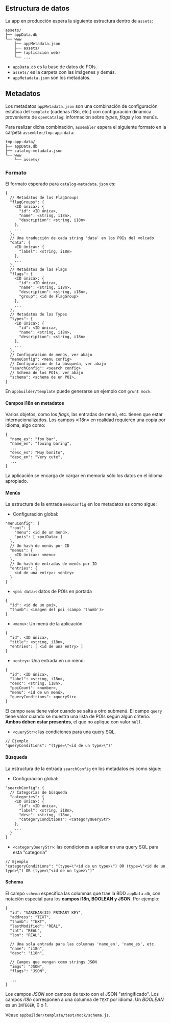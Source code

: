 ## Estructura de datos

La app en producción espera la siguiente estructura dentro de `assets`:

    assets/
    ├── appData.db
    └── www
        ├── appMetadata.json
        ├── assets/
        ├── (aplicación web)
        └── ...

* `appData.db` es la base de datos de POIs.
* `assets/` es la carpeta con las imágenes y demás.
* `appMetadata.json` son los metadatos.

## Metadatos
Los metadatos `appMetadata.json` son una combinación de configuración estática del `template` (cadenas i18n, etc.) con configuración dinámica proveniente de `openCatalog`: información sobre *types*, *flags* y los menús.

Para realizar dicha combinación, `assembler` espera el siguiente formato en la carpeta `assembler/tmp-app-data`:

    tmp-app-data/
    ├── appData.db
    ├── catalog-metadata.json
    └── www
        └── assets/

### Formato
El formato esperado para `catalog-metadata.json` es:

    {
      // Metadatos de los FlagGroups
      "flagGroups": {
        <ID única>: {
          "id": <ID única>,
          "name": <string, i18n>,
          "description": <string, i18n>
        },
        ...
      },
      // Una traducción de cada string 'data' en los POIs del volcado
      "data": {
        <ID única>: {
          "label": <string, i18n>
        },
        ...
      },
      // Metadatos de las Flags
      "flags": { 
        <ID única>: {
          "id": <ID única>,
          "name": <string, i18n>,
          "description": <string, i18n>,
          "group": <id de FlagGroup>
        },
        ...
      },
      // Metadatos de los Types
      "types": {
        <ID única>: {
          "id": <ID única>,
          "name": <string, i18n>,
          "description": <string, i18n>
        },
        ...
      },
      // Configuración de menús, ver abajo
      "menuConfig": <menu config>
      // Configuración de la búsqueda, ver abajo
      "searchConfig": <search config>
      // Schema de los POIs, ver abajo
      "schema": <schema de un POI>,
    }

En `appbuilder/template` puede generarse un ejemplo con `grunt mock`.

#### Campos i18n en metadatos
Varios objetos, como los *flags*, las entradas de menú, etc. tienen que estar internacionalizados. Los campos «i18n» en realidad requieren una copia por idioma, algo como:

    {
      "name_es": "foo bar",
      "name_en": "fooing baring",
      ...
      "desc_es": "Muy bonito",
      "desc_en": "Very cute",
      ...
    }
La aplicación se encarga de cargar en memoria sólo los datos en el idioma apropiado.

#### Menús
La estructura de la entrada `menuConfig` en los metadatos es como sigue:

* Configuración global:

```
"menuConfig": {
  "root": {
    "menu": <id de un menú>,
    "pois": [ <poiData> ]
  },
  // Un hash de menús por ID
  "menus": {
    <ID única>: <menu>  
  },
  // Un hash de entradas de menús por ID
  "entries": {
    <id de una entry>: <entry>
  }
}
```

* `<poi data>`: datos de POIs en portada

```
{
  "id": <id de un poi>,
  "thumb": <imagen del poi (campo 'thumb')>
}
```

* `<menu>`: Un menú de la aplicación

```
{
  "id": <ID única>,
  "title": <string, i18n>,
  "entries": [ <id de una entry> ]
}
```

* `<entry>`: Una entrada en un menú:

```
{
  "id": <ID única>,
  "label": <string, i18n>,
  "desc": <string, i18n>,
  "poiCount": <number>,
  "menu": <id de un menú>,
  "queryConditions": <queryStr>
}
```
El campo `menu` tiene valor cuando se salta a otro submenú. El campo `query` tiene valor cuando se muestra una lista de POIs según algún criterio. **Ambos deben estar presentes**, el que no aplique con valor `null`.

* `<queryStr>`: las condiciones para una query SQL.

```
// Ejemplo
"queryConditions": "(type=\"<id de un type>\")"
```

#### Búsqueda
La estructura de la entrada `searchConfig` en los metadatos es como sigue:

* Configuración global:

```
"searchConfig": {
  // Categorías de búsqueda
  "categories": {
    <ID única>: {
      "id": <ID única>,
      "label": <string, i18n>,
      "desc": <string, i18n>,
      "categoryConditions": <categoryQueryStr>
    },
    ...
  }
}
```

* `<categoryQueryStr>`: las condiciones a aplicar en una query SQL para esta "categoría"

```
// Ejemplo
"categoryConditions": "(type=\"<id de un type>\") OR (type=\"<id de un type>\") OR (type=\"<id de un type>\")"
```

#### Schema
El campo `schema` especifica las columnas que trae la BDD `appData.db`, con notación especial para los **campos i18n, BOOLEAN y JSON**. Por ejemplo:

    {
      "id": "VARCHAR(32) PRIMARY KEY",
      "address": "TEXT",
      "thumb": "TEXT",
      "lastModified": "REAL",
      "lat": "REAL",
      "lon": "REAL",

      // Una sola entrada para las columnas 'name_en', 'name_es', etc.
      "name": "i18n",
      "desc": "i18n",
  
      // Campos que vengan como strings JSON
      "imgs": "JSON",
      "flags": "JSON",
      
      ...
    }

Los campos *JSON* son campos de texto con el JSON "stringificado". Los campos *i18n* corresponen a una columna de `TEXT` por idioma. Un *BOOLEAN* es un `INTEGER`, 0 o 1.

Véase `appbuilder/template/test/mock/schema.js`.
